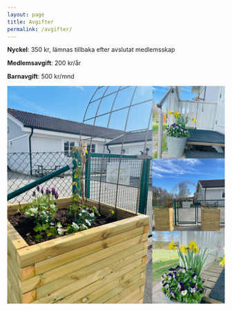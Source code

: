 ```yaml
---
layout: page
title: Avgifter
permalink: /avgifter/
---
```


**Nyckel**: 350 kr, lämnas tillbaka efter avslutat medlemsskap

**Medlemsavgift**: 200 kr/år

**Barnavgift**: 500 kr/mnd

![frontsida](/img/Velkommen.jpg)
